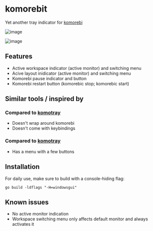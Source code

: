 # komorebit
Yet another tray indicator for [komorebi](https://github.com/LGUG2Z/komorebi/)

![image](https://github.com/user-attachments/assets/7693ece1-82bd-4c44-bf2d-f4149995e19d)

![image](https://github.com/user-attachments/assets/192e76ba-f3ad-4280-a109-0bfd367f95cb)

## Features
- Active workspace indicator (active monitor) and switching menu
- Acive layout inidicator (active monitor) and switching menu
- Komorebi pause indicator and button
- Komorebi restart button (komorebic stop; komorebic start)

## Similar tools / inspired by
### Compared to [komotray](https://github.com/urob/komotray)
- Doesn't wrap around komorebi
- Doesn't come with keybindings
### Compared to [komotray](https://github.com/joshprk/komotray)
- Has a menu with a few buttons

## Installation
For daily use, make sure to build with a console-hiding flag:
```
go build -ldflags "-H=windowsgui"
```

## Known issues
- No active monitor indication
- Workspace switching menu only affects default monitor and always activates it
